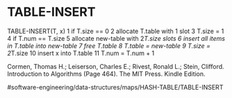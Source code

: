 # TABLE-INSERT
TABLE-INSERT(T, x)
1 if T.size == 0 
2   allocate T.table with 1 slot 
3   T.size = 1 
4 if T.num == T.size 
5   allocate new-table with 2*T.size slots 
6   insert all items in T.table into new-table 
7   free T.table 
8   T.table = new-table 
9   T.size = 2*T.size 
10 insert x into T.table 
11 T.num = T.num + 1

Cormen, Thomas H.; Leiserson, Charles E.; Rivest, Ronald L.; Stein, Clifford. Introduction to Algorithms (Page 464). The MIT Press. Kindle Edition. 


#software-engineering/data-structures/maps/HASH-TABLE/TABLE-INSERT
